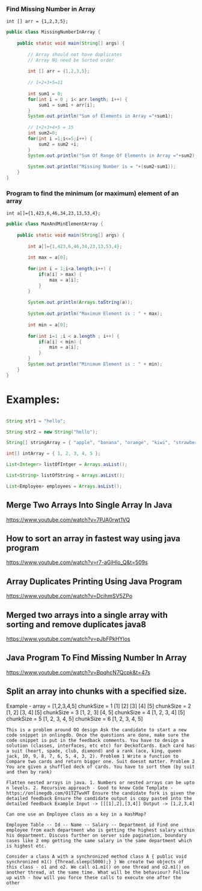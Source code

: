 ### Find Missing Number in Array
	int [] arr = {1,2,3,5};
```java
public class MissingNumberInArray {
	
	public static void main(String[] args) {
		
		// Array should not have duplicates
		// Array No need be Sorted order
		
		int [] arr = {1,2,3,5};
		
		// 1+2+3+5=11
		
		int sum1 = 0;
		for(int i = 0 ; i< arr.length; i++) {
			sum1 = sum1 + arr[i];
		}
		System.out.println("Sum of Elements in Array ="+sum1);
		
		// 1+2+3+4+5 = 15
		int sum2=0;
		for(int i =1;i<=5;i++) {
			sum2 = sum2 +i;
		}
		System.out.println("Sum Of Range Of Elements in Array ="+sum2);
		
		System.out.println("Missing Number is = "+(sum2-sum1));
	}
}
```
### Program to find the minimum (or maximum) element of an array
    int a[]={1,423,6,46,34,23,13,53,4};	
```java
public class MaxAndMinElementArray {
	
	public static void main(String[] args) {
		
		int a[]={1,423,6,46,34,23,13,53,4};
		
		int max = a[0];
		
		for(int i = 1;i<a.length;i++) {
			if(a[i] > max) {
				max = a[i];	
			}
		}
		
		System.out.println(Arrays.toString(a));
		
		System.out.println("Maximum Element is : " + max);
		
		int min = a[0];
		
		for(int i=1 ;i < a.length ; i++) {
			if(a[i] < min) {
				min = a[i];
			}
		}
		System.out.println("Minimum Element is : " + min);	
	}
}
```


# Examples:
```java

String str1 = "hello";

String str2 = new String("hello");

String[] stringArray = { "apple", "banana", "orange", "kiwi", "strawberry" };

int[] intArray = { 1, 2, 3, 4, 5 };

List<Integer> listOfIntger = Arrays.asList();

List<String> listOfString = Arrays.asList();

List<Employee> employees = Arrays.asList();

```


## Merge Two Arrays Into Single Array In Java
https://www.youtube.com/watch?v=7PJA0rwt1VQ

## How to sort an array in fastest way using java program
https://www.youtube.com/watch?v=r7-aGiHlo_Q&t=509s

## Array Duplicates Printing Using Java Program
https://www.youtube.com/watch?v=DcihmSV5ZPo

## Merged two arrays into a single array with sorting and remove duplicates java8
https://www.youtube.com/watch?v=pJbFPkHYIos

## Java Program To Find Missing Number In Array
https://www.youtube.com/watch?v=BpqhcN7Qcpk&t=47s

## Split an array into chunks with a specified size.
Example - array = [1,2,3,4,5] chunkSize = 1 [1] [2] [3] [4] [5] chunkSize = 2 [1, 2] [3, 4] [5] chunkSize = 3 [1, 2, 3] [4, 5] chunkSize = 4 [1, 2, 3, 4] [5] chunkSize = 5 [1, 2, 3, 4, 5] chunkSize = 6 [1, 2, 3, 4, 5]

```
This is a problem around OO design Ask the candidate to start a new code snippet in onlingdb. Once the questions are done, make sure the code snippet is put in the feedback comments. You have to design a solution (classes, interfaces, etc etc) for DeckofCards. Each card has a suit (heart, spade, club, diamond) and a rank (ace, king, queen jack, 10, 9, 8, 7, 6, 5, 4, 3, 2). Problem 1 Write a function to Compare two cards and return bigger one. Suit doesnt matter. Problem 2 You are given a shuffled deck of cards. You have to sort them (by suit and then by rank) 

Flatten nested arrays in java. 1. Numbers or nested arrays can be upto n levels. 2. Recursive approach - Good to know Code Template - https://onlinegdb.com/O1TZTwvHT Ensure the candidate fork is given the detailed feedback Ensure the candidate output is copy pasted into the detailed feedback Example Input -> [[[1],2],[3,4]] Output -> [1,2,3,4]

Can one use an Employee class as a key in a HashMap?

Employee Table -- Id -- Name -- Salary -- Department id Find one employee from each department who is getting the highest salary within his department. Discuss further on server side pagination, boundary cases like 2 emp getting the same salary in the same department which is highest etc.

Consider a class A with a synchronized method class A { public void synchronized m1() {Thread.sleep(5000);} } We create two objects of this class - o1 and o2. We call o1.m1() on one thread and o2.m1() on another thread, at the same time. What will be the behaviour? Follow up with - how will you force these calls to execute one after the other

```